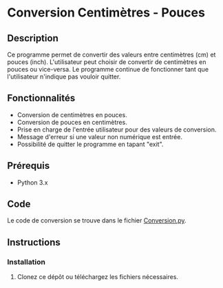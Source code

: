 # Conversion Centimètres - Pouces

## Description
Ce programme permet de convertir des valeurs entre centimètres (cm) et pouces (inch).
L'utilisateur peut choisir de convertir de centimètres en pouces ou vice-versa. 
Le programme continue de fonctionner tant que l'utilisateur n'indique pas vouloir quitter.

## Fonctionnalités
- Conversion de centimètres en pouces.
- Conversion de pouces en centimètres.
- Prise en charge de l'entrée utilisateur pour des valeurs de conversion.
- Message d'erreur si une valeur non numérique est entrée.
- Possibilité de quitter le programme en tapant "exit".

## Prérequis
- Python 3.x

## Code
Le code de conversion se trouve dans le fichier [Conversion.py](https://github.com/Tengushadow/Portfolio/blob/master/Conversion.py).

## Instructions

### Installation
1. Clonez ce dépôt ou téléchargez les fichiers nécessaires.
